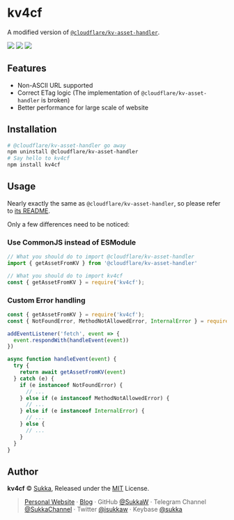 # kv4cf

A modified version of [`@cloudflare/kv-asset-handler`](https://www.npmjs.com/package/@cloudflare/kv-asset-handler).

[![](https://img.shields.io/npm/v/kv4cf.svg?style=flat-square)](https://www.npmjs.com/package/kv4cf) ![](https://img.shields.io/npm/dt/kv4cf?style=flat-square) ![](https://img.shields.io/npm/l/kv4cf.svg?style=flat-square)


## Features

- Non-ASCII URL supported
- Correct ETag logic (The implementation of `@cloudflare/kv-asset-handler` is broken)
- Better performance for large scale of website

## Installation

```bash
# @cloudflare/kv-asset-handler go away
npm uninstall @cloudflare/kv-asset-handler
# Say hello to kv4cf
npm install kv4cf
```

## Usage

Nearly exactly the same as `@cloudflare/kv-asset-handler`, so please refer to [its README](https://www.npmjs.com/package/@cloudflare/kv-asset-handler).

Only a few differences need to be noticed:

### Use CommonJS instead of ESModule

```javascript
// What you should do to import @cloudflare/kv-asset-handler
import { getAssetFromKV } from '@cloudflare/kv-asset-handler'

// What you should do to import kv4cf
const { getAssetFromKV } = require('kv4cf');
```

### Custom Error handling

```javascript
const { getAssetFromKV } = require('kv4cf');
const { NotFoundError, MethodNotAllowedError, InternalError } = require('kv4cf/lib/error');

addEventListener('fetch', event => {
  event.respondWith(handleEvent(event))
})

async function handleEvent(event) {
  try {
    return await getAssetFromKV(event)
  } catch (e) {
    if (e instanceof NotFoundError) {
      // ...
    } else if (e instanceof MethodNotAllowedError) {
      // ...
    } else if (e instanceof InternalError) {
      // ...
    } else {
      // ...
    }
  }
}
```

## Author

**kv4cf** © [Sukka](https://github.com/SukkaW), Released under the [MIT](./LICENSE) License.

> [Personal Website](https://skk.moe) · [Blog](https://blog.skk.moe) · GitHub [@SukkaW](https://github.com/SukkaW) · Telegram Channel [@SukkaChannel](https://t.me/SukkaChannel) · Twitter [@isukkaw](https://twitter.com/isukkaw) · Keybase [@sukka](https://keybase.io/sukka)
